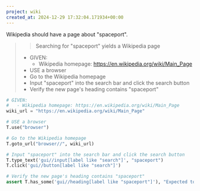 ```yaml
---
project: wiki
created_at: 2024-12-29 17:32:04.171934+00:00
---
```


Wikipedia should have a page about "spaceport".

>> Searching for "spaceport" yields a Wikipedia page
> - GIVEN:
>   - Wikipedia homepage: https://en.wikipedia.org/wiki/Main_Page
> - USE a browser
> - Go to the Wikipedia homepage
> - Input "spaceport" into the search bar and click the search button
> - Verify the new page's heading contains "spaceport"
````py .test
# GIVEN:
#   - Wikipedia homepage: https://en.wikipedia.org/wiki/Main_Page
wiki_url = "https://en.wikipedia.org/wiki/Main_Page"

# USE a browser
T.use("browser")

# Go to the Wikipedia homepage
T.goto_url("browser//", wiki_url)

# Input "spaceport" into the search bar and click the search button
T.type_text('gui//input[label like "search"]', "spaceport")
T.click('gui//button[label like "search"]')

# Verify the new page's heading contains "spaceport"
assert T.has_some('gui//heading[label like "spaceport"]'), "Expected to find heading containing 'spaceport'"
````
